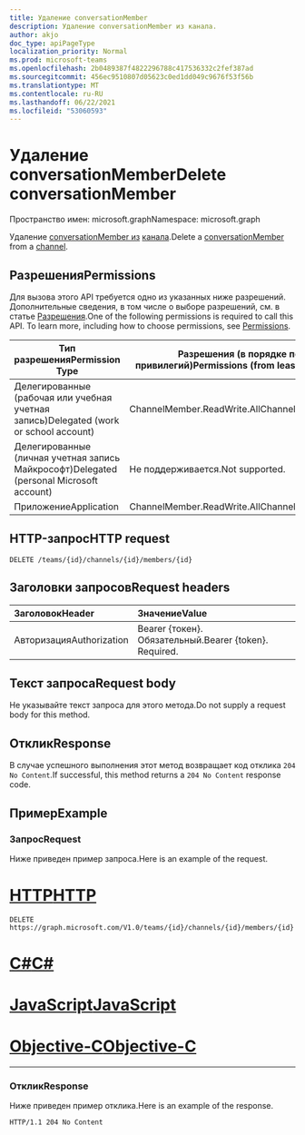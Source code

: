 ```yaml
---
title: Удаление conversationMember
description: Удаление conversationMember из канала.
author: akjo
doc_type: apiPageType
localization_priority: Normal
ms.prod: microsoft-teams
ms.openlocfilehash: 2b0489387f4822296788c417536332c2fef387ad
ms.sourcegitcommit: 456ec9510807d05623c0ed1dd049c9676f53f56b
ms.translationtype: MT
ms.contentlocale: ru-RU
ms.lasthandoff: 06/22/2021
ms.locfileid: "53060593"
---
```

# <a name="delete-conversationmember"></a><span data-ttu-id="c2851-103">Удаление conversationMember</span><span class="sxs-lookup"><span data-stu-id="c2851-103">Delete conversationMember</span></span>

<span data-ttu-id="c2851-104">Пространство имен: microsoft.graph</span><span class="sxs-lookup"><span data-stu-id="c2851-104">Namespace: microsoft.graph</span></span>

<span data-ttu-id="c2851-105">Удаление [conversationMember из](../resources/conversationmember.md) [канала](../resources/channel.md).</span><span class="sxs-lookup"><span data-stu-id="c2851-105">Delete a [conversationMember](../resources/conversationmember.md) from a [channel](../resources/channel.md).</span></span>


## <a name="permissions"></a><span data-ttu-id="c2851-106">Разрешения</span><span class="sxs-lookup"><span data-stu-id="c2851-106">Permissions</span></span>

<span data-ttu-id="c2851-p101">Для вызова этого API требуется одно из указанных ниже разрешений. Дополнительные сведения, в том числе о выборе разрешений, см. в статье [Разрешения](/graph/permissions-reference).</span><span class="sxs-lookup"><span data-stu-id="c2851-p101">One of the following permissions is required to call this API. To learn more, including how to choose permissions, see [Permissions](/graph/permissions-reference).</span></span>

|<span data-ttu-id="c2851-109">Тип разрешения</span><span class="sxs-lookup"><span data-stu-id="c2851-109">Permission Type</span></span>|<span data-ttu-id="c2851-110">Разрешения (в порядке повышения привилегий)</span><span class="sxs-lookup"><span data-stu-id="c2851-110">Permissions (from least to most privileged)</span></span>|
|---------|-------------|
|<span data-ttu-id="c2851-111">Делегированные (рабочая или учебная учетная запись)</span><span class="sxs-lookup"><span data-stu-id="c2851-111">Delegated (work or school account)</span></span>| <span data-ttu-id="c2851-112">ChannelMember.ReadWrite.All</span><span class="sxs-lookup"><span data-stu-id="c2851-112">ChannelMember.ReadWrite.All</span></span> |
|<span data-ttu-id="c2851-113">Делегированные (личная учетная запись Майкрософт)</span><span class="sxs-lookup"><span data-stu-id="c2851-113">Delegated (personal Microsoft account)</span></span>|<span data-ttu-id="c2851-114">Не поддерживается.</span><span class="sxs-lookup"><span data-stu-id="c2851-114">Not supported.</span></span>|
|<span data-ttu-id="c2851-115">Приложение</span><span class="sxs-lookup"><span data-stu-id="c2851-115">Application</span></span>| <span data-ttu-id="c2851-116">ChannelMember.ReadWrite.All</span><span class="sxs-lookup"><span data-stu-id="c2851-116">ChannelMember.ReadWrite.All</span></span> |

## <a name="http-request"></a><span data-ttu-id="c2851-117">HTTP-запрос</span><span class="sxs-lookup"><span data-stu-id="c2851-117">HTTP request</span></span>
<!-- { "blockType": "ignored"} -->
```http
DELETE /teams/{id}/channels/{id}/members/{id}
```

## <a name="request-headers"></a><span data-ttu-id="c2851-118">Заголовки запросов</span><span class="sxs-lookup"><span data-stu-id="c2851-118">Request headers</span></span>

| <span data-ttu-id="c2851-119">Заголовок</span><span class="sxs-lookup"><span data-stu-id="c2851-119">Header</span></span>       | <span data-ttu-id="c2851-120">Значение</span><span class="sxs-lookup"><span data-stu-id="c2851-120">Value</span></span> |
|:---------------|:--------|
| <span data-ttu-id="c2851-121">Авторизация</span><span class="sxs-lookup"><span data-stu-id="c2851-121">Authorization</span></span>  | <span data-ttu-id="c2851-p102">Bearer {токен}. Обязательный.</span><span class="sxs-lookup"><span data-stu-id="c2851-p102">Bearer {token}. Required.</span></span>  |

## <a name="request-body"></a><span data-ttu-id="c2851-124">Текст запроса</span><span class="sxs-lookup"><span data-stu-id="c2851-124">Request body</span></span>

<span data-ttu-id="c2851-125">Не указывайте текст запроса для этого метода.</span><span class="sxs-lookup"><span data-stu-id="c2851-125">Do not supply a request body for this method.</span></span>

## <a name="response"></a><span data-ttu-id="c2851-126">Отклик</span><span class="sxs-lookup"><span data-stu-id="c2851-126">Response</span></span>

<span data-ttu-id="c2851-127">В случае успешного выполнения этот метод возвращает код отклика `204 No Content`.</span><span class="sxs-lookup"><span data-stu-id="c2851-127">If successful, this method returns a `204 No Content` response code.</span></span>

## <a name="example"></a><span data-ttu-id="c2851-128">Пример</span><span class="sxs-lookup"><span data-stu-id="c2851-128">Example</span></span>

### <a name="request"></a><span data-ttu-id="c2851-129">Запрос</span><span class="sxs-lookup"><span data-stu-id="c2851-129">Request</span></span>

<span data-ttu-id="c2851-130">Ниже приведен пример запроса.</span><span class="sxs-lookup"><span data-stu-id="c2851-130">Here is an example of the request.</span></span>

# <a name="http"></a>[<span data-ttu-id="c2851-131">HTTP</span><span class="sxs-lookup"><span data-stu-id="c2851-131">HTTP</span></span>](#tab/http)
<!-- {
  "blockType": "request",
  "name": "delete_conversation_member"
} -->
```http
DELETE https://graph.microsoft.com/V1.0/teams/{id}/channels/{id}/members/{id}
```
# <a name="c"></a>[<span data-ttu-id="c2851-132">C#</span><span class="sxs-lookup"><span data-stu-id="c2851-132">C#</span></span>](#tab/csharp)

# <a name="javascript"></a>[<span data-ttu-id="c2851-133">JavaScript</span><span class="sxs-lookup"><span data-stu-id="c2851-133">JavaScript</span></span>](#tab/javascript)

# <a name="objective-c"></a>[<span data-ttu-id="c2851-134">Objective-C</span><span class="sxs-lookup"><span data-stu-id="c2851-134">Objective-C</span></span>](#tab/objc)

---

### <a name="response"></a><span data-ttu-id="c2851-135">Отклик</span><span class="sxs-lookup"><span data-stu-id="c2851-135">Response</span></span>

<span data-ttu-id="c2851-136">Ниже приведен пример отклика.</span><span class="sxs-lookup"><span data-stu-id="c2851-136">Here is an example of the response.</span></span>

<!-- {
  "blockType": "response"
} -->
```http
HTTP/1.1 204 No Content
```
